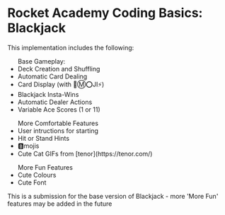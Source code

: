 # Rocket Academy Coding Basics: Blackjack

This implementation includes the following:

<ul> Base Gameplay:
  <li> Deck Creation and Shuffling </li>
  <li> Automatic Card Dealing </li>
  <li> Card Display (with 📧Ⓜ️⭕️JI⚡️) </li>
  <li> Blackjack Insta-Wins </li>
  <li> Automatic Dealer Actions </li>
  <li> Variable Ace Scores (1 or 11) </li>
</ul>

<ul> More Comfortable Features
  <li> User intructions for starting </li>
  <li> Hit or Stand Hints </li>
  <li> 🅱mojis </li>
  <li> Cute Cat GIFs from [tenor](https://tenor.com/) </li>
</ul>

<ul> More Fun Features
  <li> Cute Colours </li>
  <li> Cute Font </li>
</ul>

This is a submission for the base version of Blackjack - more 'More Fun' features may be added in the future

